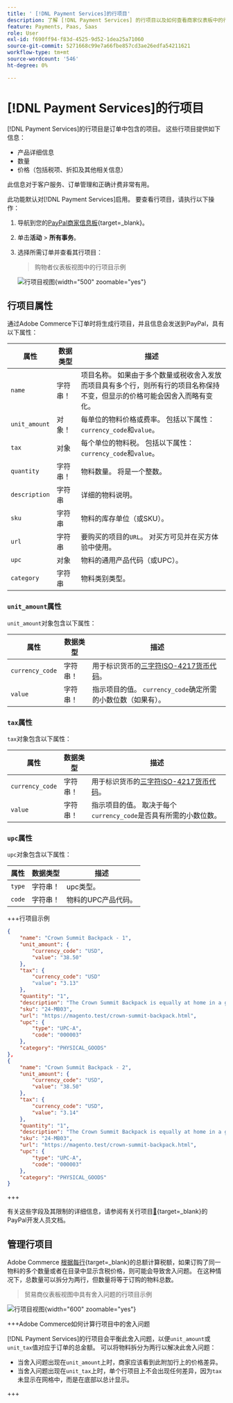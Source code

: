 ```yaml
---
title: ' [!DNL Payment Services]的行项目'
description: 了解 [!DNL Payment Services] 的行项目以及如何查看商家仪表板中的行项目。
feature: Payments, Paas, Saas
role: User
exl-id: f690ff94-f83d-4525-9d52-1dea25a71060
source-git-commit: 5271668c99e7a66fbe857cd3ae26edfa54211621
workflow-type: tm+mt
source-wordcount: '546'
ht-degree: 0%

---
```


# [!DNL Payment Services]的行项目

[!DNL Payment Services]的行项目是订单中包含的项目。 这些行项目提供如下信息：

* 产品详细信息
* 数量
* 价格（包括税项、折扣及其他相关信息）

此信息对于客户服务、订单管理和正确计费非常有用。

此功能默认对[!DNL Payment Services]启用。 要查看行项目，请执行以下操作：

1. 导航到您的[PayPal商家信息板](https://www.paypal.com/merchant/){target=_blank}。

1. 单击&#x200B;**活动** > **所有事务**。

1. 选择所需订单并查看其行项目：

   > 购物者仪表板视图中的行项目示例

   ![行项目视图](assets/paypal-shopper-dashboard-line-items-view.png){width="500" zoomable="yes"}

## 行项目属性

通过Adobe Commerce下订单时将生成行项目，并且信息会发送到PayPal，具有以下属性：

| 属性 | 数据类型 | 描述 |
| --- | --- | --- |
| `name` | 字符串！ | 项目名称。 如果由于多个数量或税收舍入发放而项目具有多个行，则所有行的项目名称保持不变，但显示的价格可能会因舍入而略有变化。 |
| `unit_amount` | 对象！ | 每单位的物料价格或费率。 包括以下属性： `currency_code`和`value`。 |
| `tax` | 对象 | 每个单位的物料税。 包括以下属性： `currency_code`和`value`。 |
| `quantity` | 字符串！ | 物料数量。 将是一个整数。 |
| `description` | 字符串 | 详细的物料说明。 |
| `sku` | 字符串 | 物料的库存单位（或SKU）。 |
| `url` | 字符串 | 要购买的项目的`URL`。 对买方可见并在买方体验中使用。 |
| `upc` | 对象 | 物料的通用产品代码（或UPC）。 |
| `category` | 字符串 | 物料类别类型。 |

### `unit_amount`属性

`unit_amount`对象包含以下属性：

| 属性 | 数据类型 | 描述 |
| --- | --- | --- |
| `currency_code` | 字符串！ | 用于标识货币的[三字符ISO-4217货币代码](https://developer.paypal.com/api/rest/reference/currency-codes/)。 |
| `value` | 字符串！ | 指示项目的值。 `currency_code`确定所需的小数位数（如果有）。 |

### `tax`属性

`tax`对象包含以下属性：

| 属性 | 数据类型 | 描述 |
| --- | --- | --- |
| `currency_code` | 字符串！ | 用于标识货币的[三字符ISO-4217货币代码](https://developer.paypal.com/api/rest/reference/currency-codes/)。 |
| `value` | 字符串！ | 指示项目的值。 取决于每个`currency_code`是否具有所需的小数位数。 |

### `upc`属性

`upc`对象包含以下属性：

| 属性 | 数据类型 | 描述 |
| --- | --- | --- |
| `type` | 字符串！ | upc类型。 |
| `code` | 字符串！ | 物料的UPC产品代码。 |

+++行项目示例

```json
{
    "name": "Crown Summit Backpack - 1",
    "unit_amount": {
        "currency_code": "USD",
        "value": "38.50"
    },
    "tax": {
        "currency_code": "USD"
        "value": "3.13"
    },
    "quantity": "1",
    "description": "The Crown Summit Backpack is equally at home in a gym locker, study cube or a pup tent, so be sure yours is packed with books,",
    "sku": "24-MB03",
    "url": "https://magento.test/crown-summit-backpack.html",
    "upc": {
        "type": "UPC-A",
        "code": "000003"
    },
    "category": "PHYSICAL_GOODS"
},
{
    "name": "Crown Summit Backpack - 2",
    "unit_amount": {
        "currency_code": "USD",
        "value": "38.50"
    },
    "tax": {
        "currency_code": "USD",
        "value": "3.14"
    },
    "quantity": "1",
    "description": "The Crown Summit Backpack is equally at home in a gym locker, study cube or a pup tent, so be sure yours is packed with books,",
    "sku": "24-MB03",
    "url": "https://magento.test/crown-summit-backpack.html",
    "upc": {
        "type": "UPC-A",
        "code": "000003"
    },
    "category": "PHYSICAL_GOODS"
}
```

+++

有关这些字段及其限制的详细信息，请参阅有关行项目[&#128279;](https://developer.paypal.com/docs/api/orders/v2/#definition-line_item){target=_blank}的PayPal开发人员文档。

## 管理行项目

Adobe Commerce [根据每行](https://experienceleague.adobe.com/en/docs/commerce-admin/stores-sales/site-store/taxes/taxes#warning-messages){target=_blank}的总额计算税额，如果订购了同一物料的多个数量或者在目录中显示含税价格，则可能会导致舍入问题。 在这种情况下，总数量可以拆分为两行，但数量将等于订购的物料总数。

> 贸易商仪表板视图中具有舍入问题的行项目示例

![行项目视图](assets/line-items-example.png){width="600" zoomable="yes"}

+++Adobe Commerce如何计算行项目中的舍入问题

[!DNL Payment Services]的行项目会平衡此舍入问题，以便`unit_amount`或`unit_tax`值对应于订单的总金额。 可以将物料拆分为两行以解决此舍入问题：

* 当舍入问题出现在`unit_amount`上时，商家应该看到此附加行上的价格差异。
* 当舍入问题出现在`unit_tax`上时，单个行项目上不会出现任何差异，因为`tax`未显示在网格中，而是在底部以总计显示。

+++
